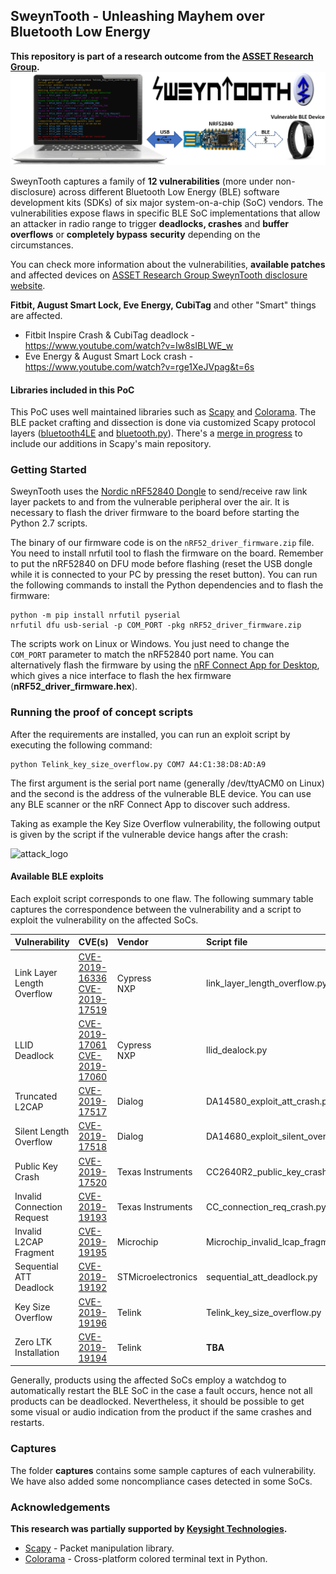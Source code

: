 ## SweynTooth - Unleashing Mayhem over Bluetooth Low Energy
**This repository is part of a research outcome from the [ASSET Research Group](https://asset-group.github.io/disclosures/sweyntooth/).**
![attack_logo](docs/setup.png)

SweynTooth captures a family of **12 vulnerabilities** (more under non-disclosure) across different Bluetooth Low Energy (BLE) software development kits (SDKs) of six major system-on-a-chip (SoC) vendors. The vulnerabilities expose flaws in specific BLE SoC implementations that allow an attacker in radio range to trigger **deadlocks, crashes** and **buffer overflows** or **completely bypass** **security** depending on the circumstances.

You can check more information about the vulnerabilities, **available patches** and affected devices on [ASSET Research Group SweynTooth disclosure website](https://asset-group.github.io/disclosures/sweyntooth/).

**Fitbit, August Smart Lock, Eve Energy, CubiTag** and other "Smart" things are affected.

* Fitbit Inspire Crash & CubiTag deadlock - https://www.youtube.com/watch?v=Iw8sIBLWE_w
* Eve Energy & August Smart Lock crash - https://www.youtube.com/watch?v=rge1XeJVpag&t=6s


#### Libraries included in this PoC

This PoC uses well maintained libraries such as [Scapy](https://github.com/secdev/scapy) and [Colorama](https://github.com/tartley/colorama). The BLE packet crafting and dissection is done via customized Scapy protocol layers ([bluetooth4LE](https://github.com/Matheus-Garbelini/sweyntooth_bluetooth_low_energy_attacks/blob/master/libs/scapy/layers/bluetooth4LE.py) and [bluetooth.py](https://github.com/Matheus-Garbelini/sweyntooth_bluetooth_low_energy_attacks/blob/master/libs/scapy/layers/bluetooth.py)). There's a [merge in progress](https://github.com/secdev/scapy/pull/2215) to include our additions in Scapy's main repository. 



### Getting Started

SweynTooth uses the [Nordic nRF52840 Dongle](https://www.nordicsemi.com/?sc_itemid={CDCCA013-FE4C-4655-B20C-1557AB6568C9}) to send/receive raw link layer packets to and from the vulnerable peripheral over the air. It is necessary to flash the driver firmware to the board before starting the Python 2.7 scripts.

The binary of our firmware code is on the `nRF52_driver_firmware.zip` file. You need to install nrfutil tool to flash the firmware on the board. Remember to put the nRF52840 on DFU mode before flashing (reset the USB dongle while it is connected to your PC by pressing the reset button). You can run the following commands to install the Python dependencies and to flash the firmware:

```shell
python -m pip install nrfutil pyserial
nrfutil dfu usb-serial -p COM_PORT -pkg nRF52_driver_firmware.zip
```

The scripts work on Linux or Windows. You just need to change the `COM_PORT` parameter to match the nRF52840 port name. You can alternatively flash the firmware by using the [nRF Connect App for Desktop](https://www.nordicsemi.com/Software-and-tools/Development-Tools/nRF-Connect-for-desktop), which gives a nice interface to flash the hex firmware (**nRF52_driver_firmware.hex**).

### Running the proof of concept scripts

After the requirements are installed, you can run an exploit script by executing the following command:

```shell
python Telink_key_size_overflow.py COM7 A4:C1:38:D8:AD:A9
```

The first argument is the serial port name (generally /dev/ttyACM0 on Linux) and the second is the address of the vulnerable BLE device. You can use any BLE scanner or the nRF Connect App to discover such address. 

Taking as example the Key Size Overflow vulnerability,  the following output is given by the script if the vulnerable device hangs after the crash:

![attack_logo](docs/demo_output.png)



#### Available BLE exploits

Each exploit script corresponds to one flaw. The following summary table captures the correspondence between the vulnerability and a script to exploit the vulnerability on the affected SoCs.

| Vulnerability              | CVE(s)                                                       | Vendor             | Script file                        |
| -------------------------- | ------------------------------------------------------------ | :----------------- | :--------------------------------- |
| Link Layer Length Overflow | [CVE-2019-16336](https://cve.mitre.org/cgi-bin/cvename.cgi?name=CVE-2019-16336)<br />[CVE-2019-17519](https://cve.mitre.org/cgi-bin/cvename.cgi?name=CVE-2019-17519) | Cypress<br />NXP   | link_layer_length_overflow.py      |
| LLID Deadlock              | [CVE-2019-17061](https://cve.mitre.org/cgi-bin/cvename.cgi?name=CVE-2019-17061)<br />[CVE-2019-17060](https://cve.mitre.org/cgi-bin/cvename.cgi?name=CVE-2019-17060) | Cypress<br />NXP   | llid_dealock.py                    |
| Truncated L2CAP            | [CVE-2019-17517](https://cve.mitre.org/cgi-bin/cvename.cgi?name=CVE-2019-17517) | Dialog             | DA14580_exploit_att_crash.py       |
| Silent Length Overflow     | [CVE-2019-17518](https://cve.mitre.org/cgi-bin/cvename.cgi?name=CVE-2019-17518) | Dialog             | DA14680_exploit_silent_overflow.py |
| Public Key Crash           | [CVE-2019-17520](https://cve.mitre.org/cgi-bin/cvename.cgi?name=CVE-2019-17520) | Texas Instruments  | CC2640R2_public_key_crash.py       |
| Invalid Connection Request | [CVE-2019-19193](https://cve.mitre.org/cgi-bin/cvename.cgi?name=CVE-2019-19193) | Texas Instruments  | CC_connection_req_crash.py         |
| Invalid L2CAP Fragment     | [CVE-2019-19195](https://cve.mitre.org/cgi-bin/cvename.cgi?name=CVE-2019-19195) | Microchip          | Microchip_invalid_lcap_fragment.py |
| Sequential ATT Deadlock    | [CVE-2019-19192](https://cve.mitre.org/cgi-bin/cvename.cgi?name=CVE-2019-19192) | STMicroelectronics | sequential_att_deadlock.py         |
| Key Size Overflow          | [CVE-2019-19196](https://cve.mitre.org/cgi-bin/cvename.cgi?name=CVE-2019-19196) | Telink             | Telink_key_size_overflow.py        |
| Zero LTK Installation      | [CVE-2019-19194](https://cve.mitre.org/cgi-bin/cvename.cgi?name=CVE-2019-19194) | Telink             | **TBA**                            |

Generally, products using the affected SoCs employ a watchdog to automatically restart the BLE SoC in the case a fault occurs, hence not all products can be deadlocked. Nevertheless, it should be possible to get some visual or audio indication from the product if the same crashes and restarts.



### Captures

The folder **captures** contains some sample captures of each vulnerability. We have also added some noncompliance cases detected in some SoCs.



### Acknowledgements
**This research was partially supported by [Keysight Technologies](https://www.keysight.com/sg/en/home.html).**
* [Scapy](https://github.com/secdev/scapy) - Packet manipulation library.
* [Colorama](https://github.com/tartley/colorama) - Cross-platform colored terminal text in Python.

